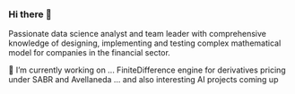 ### Hi there 👋

Passionate data science analyst and team leader with comprehensive knowledge of designing, implementing and testing complex mathematical model for companies in the financial sector.

🔭 I’m currently working on ... FiniteDifference engine for derivatives pricing under SABR and Avellaneda ... and also interesting AI projects coming up

<!--
**henrik-lauritsen-ch/henrik-lauritsen-ch** is a ✨ _special_ ✨ repository because its `README.md` (this file) appears on your GitHub profile.

Here are some ideas to get you started:

- 🔭 I’m currently working on ...
- 🌱 I’m currently learning ...
- 👯 I’m looking to collaborate on ...
- 🤔 I’m looking for help with ...
- 💬 Ask me about ...
- 📫 How to reach me: ...
- 😄 Pronouns: ...
- ⚡ Fun fact: ...
-->
